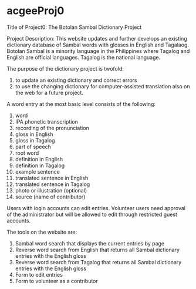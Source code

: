 # acgeeProj0
Title of Project0:  The Botolan Sambal Dictionary Project

Project Description:
This website updates and further develops an existing dictionary database of Sambal words with glosses in English and Tagalaog. Botolan Sambal is a minority language in the Philippines where Tagalog and English are official languages. Tagalog is the national language.

The purpose of the dictionary project is twofold:
  1. to update an existing dictionary and correct errors
  2. to use the changing dictionary for computer-assisted translation also on the web for a future project.

A word entry at the most basic level consists of the following:
  1. word
  2. IPA phonetic transcription
  3. recording of the pronunciation
  4. gloss in English
  5. gloss in Tagalog
  6. part of speech
  7. root word
  8. definition in English
  9. definition in Tagalog
  10. example sentence
  11. translated sentence in English
  12. translated sentence in Tagalog
  13. photo or illustration (optional)
  14. source (name of contributor)
  
Users with login accounts can edit entries.  Volunteer users need approval of the administrator but will be allowed to edit through restricted guest accounts.

The tools on the website are:
  1. Sambal word search that displays the current entries by page
  2. Reverse word search from English that returns all Sambal dictionary entries with the English gloss
  3. Reverse word search from Tagalog that returns all Sambal dictionary entries with the English gloss
  4. Form to edit entries
  5. Form to volunteer as a contributor


